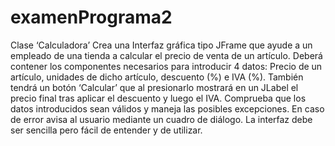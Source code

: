 # examenPrograma2

Clase ‘Calculadora’
Crea una Interfaz gráfica tipo JFrame que ayude a un empleado de una tienda a calcular el precio de venta
de un artículo. Deberá contener los componentes necesarios para introducir 4 datos: Precio de un artículo,
unidades de dicho artículo, descuento (%) e IVA (%). También tendrá un botón ‘Calcular’ que al presionarlo
mostrará en un JLabel el precio final tras aplicar el descuento y luego el IVA.
Comprueba que los datos introducidos sean válidos y maneja las posibles excepciones. En caso de error avisa al usuario mediante un cuadro de diálogo.
La interfaz debe ser sencilla pero fácil de entender y de utilizar.
